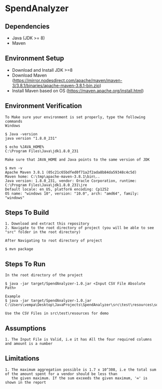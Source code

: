 # SpendAnalyzer

## Dependencies
* Java (JDK >= 8)
* Maven 

## Environment Setup

* Download and Install JDK >=8
* Download Maven (https://mirror.nodesdirect.com/apache/maven/maven-3/3.8.1/binaries/apache-maven-3.8.1-bin.zip)
* Install Maven based on OS (https://maven.apache.org/install.html)

## Environment Verification
```
To Make sure your environment is set properly, type the following commands
Windows

$ Java -version
java version "1.8.0_231"

$ echo %JAVA_HOME%
C:\Program Files\Java\jdk1.8.0_231

Make sure that JAVA_HOME and Java points to the same version of JDK

$ mvn -v
Apache Maven 3.8.1 (05c21c65bdfed0f71a2f2ada8b84da59348c4c5d)
Maven home: C:\tmp\apache-maven-3.8.1\bin\..
Java version: 1.8.0_231, vendor: Oracle Corporation, runtime: C:\Program Files\Java\jdk1.8.0_231\jre
Default locale: en_US, platform encoding: Cp1252
OS name: "windows 10", version: "10.0", arch: "amd64", family: "windows"

```

## Steps To Build 
```
1. Download and extract this repository
2. Navigate to the root directory of project (you will be able to see "src" folder in the root directory)

After Navigating to root directory of project

$ mvn package
```

## Steps To Run
```
In the root directory of the project

$ java -jar target/SpendAnalyzer-1.0.jar <Input CSV File Absolute Path>

Example
$ java -jar target/SpendAnalyzer-1.0.jar C:\Users\vempa\Desktop\JavaProjects\SpendAnalyzer\src\test\resources\softwarespendtest6.csv

Use the CSV Files in src\test\resources for demo
```

## Assumptions
```
1. The Input File is Valid, i.e it has All the four required columns and amount is a number
```

## Limitations
```
1. The maximum aggregation possible is 1.7 x 10^308, i.e the total sum of the amount spent for a vendor should be less than 
   the given maximum. If the sum exceeds the given maximum, '∞' is shown in the report 
```

